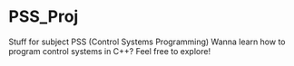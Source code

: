 # PSS_Proj
Stuff for subject PSS (Control Systems Programming)
Wanna learn how to program control systems in C++? Feel free to explore!
